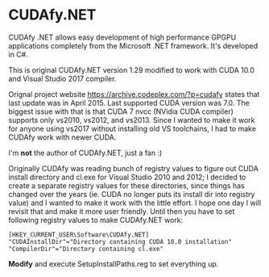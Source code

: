 # CUDAfy.NET
CUDAfy .NET allows easy development of high performance GPGPU applications completely from the Microsoft .NET framework. It's developed in C#.

This is original CUDAfy.NET version 1.29 modified to work with CUDA 10.0 and Visual Studio 2017 compiler.

Orignal project website https://archive.codeplex.com/?p=cudafy states that last update was in April 2015. Last supported CUDA version was 7.0. The biggest issue with that is that CUDA 7 nvcc (NVidia CUDA compiler) supports only vs2010, vs2012, and vs2013. Since I wanted to make it work for anyone using vs2017 without installing old VS toolchains, I had to make CUDAfy work with newer CUDA.

I'm **not** the author of CUDAfy.NET, just a fan :)

Originally CUDAfy was reading bunch of registry values to figure out CUDA install directory and cl.exe for Visual Studio 2010 and 2012; I decided to create a separate registry values for these directories, since things has changed over the years (ie. CUDA no longer puts its install dir into registry value) and I wanted to make it work with the little effort. I hope one day I will revisit that and make it more user friendly. Until then you have to set following registry values to make CUDAfy.NET work:

```
[HKEY_CURRENT_USER\Software\CUDAfy.NET]
"CUDAInstallDir"="Directory containing CUDA 10.0 installation"
"CompilerDir"="Directory containing cl.exe"
```

**Modify** and execute SetupInstallPaths.reg to set everything up.

